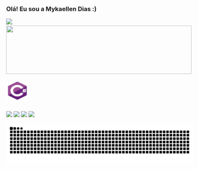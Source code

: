 ### Olá! Eu sou a Mykaellen Dias :)

<div>
  <a href="https://github.com/mykadias">
  <img height="180em" src="https://github-readme-stats.vercel.app/api?username=mykadias&show_icons=true&theme=dark&include_all_commits=true&count_private=true"/>
  <img height="130em" width="500" src="https://github-readme-stats.vercel.app/api/top-langs/?username=mykadias&layout=compact&langs_count=7&theme=dark"/>
</div>
  <div style="display: inline_block"><br>
  <img align="center" alt="Myka-Csharp" height="50" width="60" src="https://raw.githubusercontent.com/devicons/devicon/master/icons/csharp/csharp-original.svg">
</div>
 
##
<div> 
  <a href="https://instagram.com/mykww_" target="_blank"><img src="https://img.shields.io/badge/-Instagram-%23E4405F?style=for-the-badge&logo=instagram&logoColor=white" target="_blank"></a>
  <a href = "mailto:msylvinalealdias@gmail.com"><img src="https://img.shields.io/badge/-Gmail-%23333?style=for-the-badge&logo=gmail&logoColor=white" target="_blank"></a>
  <a href="https://www.linkedin.com/in/mykaellen-dias-2984a11b9/" target="_blank"><img src="https://img.shields.io/badge/-LinkedIn-%230077B5?style=for-the-badge&logo=linkedin&logoColor=white" target="_blank"></a> 
  <a href="https://t.me/Mykaellen_Dias" target="_blank"><img src="https://img.shields.io/badge/Telegram-2CA5E0?style=for-the-badge&logo=telegram&logoColor=white" target="_blank"></a> 
  
  ![Snake animation](https://github.com/mykadias/mykadias/blob/output/github-contribution-grid-snake.svg)
  
